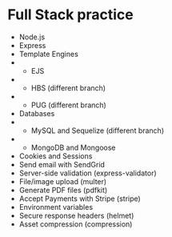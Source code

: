 # Full Stack practice
* Node.js
* Express 
* Template Engines
* * EJS 
* * HBS (different branch)
* * PUG (different branch)
* Databases
* * MySQL and Sequelize (different branch)
* * MongoDB and Mongoose
* Cookies and Sessions
* Send email with SendGrid
* Server-side validation (express-validator)
* File/image upload (multer)
* Generate PDF files (pdfkit)
* Accept Payments with Stripe (stripe)
* Environment variables
* Secure response headers (helmet)
* Asset compression (compression)